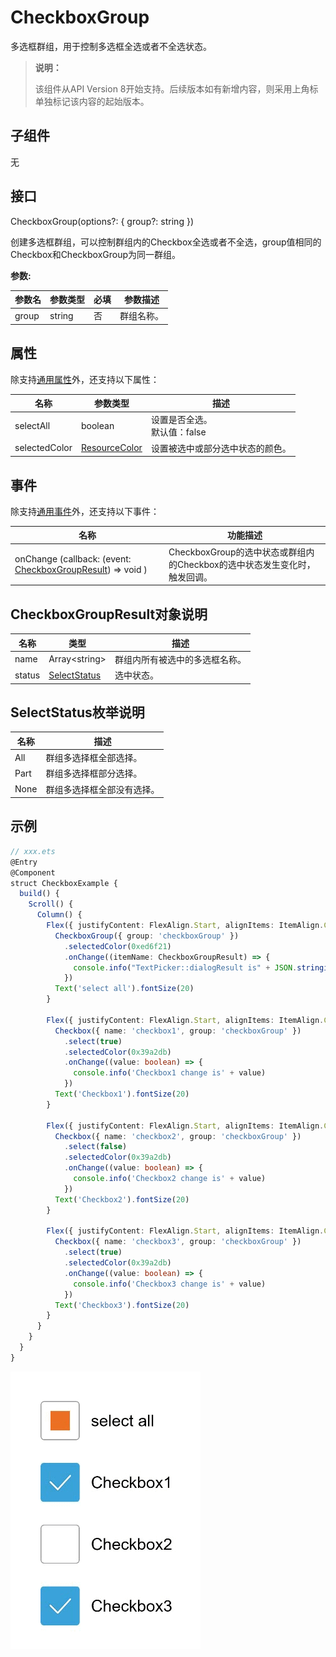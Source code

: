 # CheckboxGroup

多选框群组，用于控制多选框全选或者不全选状态。

>  **说明：**
>
>  该组件从API Version 8开始支持。后续版本如有新增内容，则采用上角标单独标记该内容的起始版本。

## 子组件

无

## 接口

CheckboxGroup(options?: { group?: string })

创建多选框群组，可以控制群组内的Checkbox全选或者不全选，group值相同的Checkbox和CheckboxGroup为同一群组。

**参数:**



| 参数名 | 参数类型 | 必填 | 参数描述 |
| -------- | -------- | -------- | -------- |
| group | string | 否 | 群组名称。|

## 属性

除支持[通用属性](ts-universal-attributes-size.md)外，还支持以下属性：

| 名称 | 参数类型 | 描述 |
| -------- | -------- | -------- |
| selectAll | boolean | 设置是否全选。<br/>默认值：false |
| selectedColor | [ResourceColor](ts-types.md#resourcecolor) | 设置被选中或部分选中状态的颜色。 |

## 事件

除支持[通用事件](ts-universal-events-click.md)外，还支持以下事件：

| 名称 | 功能描述 |
| -------- | -------- |
| onChange (callback: (event: [CheckboxGroupResult](#checkboxgroupresult对象说明)) => void ) |CheckboxGroup的选中状态或群组内的Checkbox的选中状态发生变化时，触发回调。|

## CheckboxGroupResult对象说明
| 名称     | 类型   | 描述      |
| ------ | ------ | ------- |
| name   | Array&lt;string&gt; | 群组内所有被选中的多选框名称。 |
| status | [SelectStatus](#selectstatus枚举说明) | 选中状态。 |

## SelectStatus枚举说明

| 名称  | 描述 |
| ----- | -------------------- |
| All   | 群组多选择框全部选择。 |
| Part  | 群组多选择框部分选择。 |
| None  | 群组多选择框全部没有选择。 |


## 示例

```ts
// xxx.ets
@Entry
@Component
struct CheckboxExample {
  build() {
    Scroll() {
      Column() {
        Flex({ justifyContent: FlexAlign.Start, alignItems: ItemAlign.Center }) {
          CheckboxGroup({ group: 'checkboxGroup' })
            .selectedColor(0xed6f21)
            .onChange((itemName: CheckboxGroupResult) => {
              console.info("TextPicker::dialogResult is" + JSON.stringify(itemName))
            })
          Text('select all').fontSize(20)
        }

        Flex({ justifyContent: FlexAlign.Start, alignItems: ItemAlign.Center }) {
          Checkbox({ name: 'checkbox1', group: 'checkboxGroup' })
            .select(true)
            .selectedColor(0x39a2db)
            .onChange((value: boolean) => {
              console.info('Checkbox1 change is' + value)
            })
          Text('Checkbox1').fontSize(20)
        }

        Flex({ justifyContent: FlexAlign.Start, alignItems: ItemAlign.Center }) {
          Checkbox({ name: 'checkbox2', group: 'checkboxGroup' })
            .select(false)
            .selectedColor(0x39a2db)
            .onChange((value: boolean) => {
              console.info('Checkbox2 change is' + value)
            })
          Text('Checkbox2').fontSize(20)
        }

        Flex({ justifyContent: FlexAlign.Start, alignItems: ItemAlign.Center }) {
          Checkbox({ name: 'checkbox3', group: 'checkboxGroup' })
            .select(true)
            .selectedColor(0x39a2db)
            .onChange((value: boolean) => {
              console.info('Checkbox3 change is' + value)
            })
          Text('Checkbox3').fontSize(20)
        }
      }
    }
  }
}
```
![](figures/checkboxgroup.gif)
